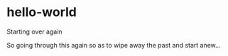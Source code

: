 # hello-world
Starting over again


So going through this again so as to wipe away the past and start anew...
